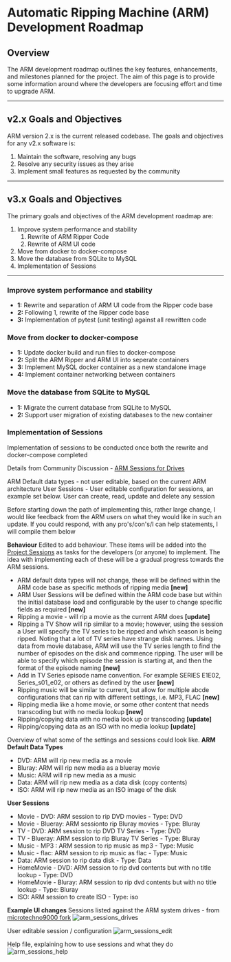 # Automatic Ripping Machine (ARM) Development Roadmap

## Overview
The ARM development roadmap outlines the key features, enhancements, and milestones planned for the project.
The aim of this page is to provide some information around where the developers are focusing effort and time to upgrade ARM.

---

## v2.x Goals and Objectives
ARM version 2.x is the current released codebase.
The goals and objectives for any v2.x software is:

1. Maintain the software, resolving any bugs
2. Resolve any security issues as they arise
3. Implement small features as requested by the community

---

## v3.x Goals and Objectives
The primary goals and objectives of the ARM development roadmap are:

1. Improve system performance and stability
   1. Rewrite of ARM Ripper Code
   2. Rewrite of ARM UI code
2. Move from docker to docker-compose
3. Move the database from SQLite to MySQL
4. Implementation of Sessions

---

### Improve system performance and stability
- **1:** Rewrite and separation of ARM UI code from the Ripper code base
- **2:** Following 1, rewrite of the Ripper code base
- **3:** Implementation of pytest (unit testing) against all rewritten code

### Move from docker to docker-compose
- **1:** Update docker build and run files to docker-compose
- **2:** Split the ARM Ripper and ARM UI into seperate containers
- **3:** Implement MySQL docker container as a new standalone image
- **4:** Implement container networking between containers

### Move the database from SQLite to MySQL
- **1:** Migrate the current database from SQLite to MySQL
- **2:** Support user migration of existing databases to the new container

### Implementation of Sessions 
Implementation of sessions to be conducted once both the rewrite and docker-compose completed

Details from Community Discussion - [ARM Sessions for Drives](https://github.com/automatic-ripping-machine/automatic-ripping-machine/discussions/815)

ARM Default data types - not user editable, based on the current ARM architecture
User Sessions - User editable configuration for sessions, an example set below. User can create, read, update and delete any session

Before starting down the path of implementing this, rather large change, I would like feedback from the ARM users on what they would like in such an update. If you could respond, with any pro's/con's/I can help statements, I will compile them below

**Behaviour**
Edited to add behaviour. These items will be added into the [Project Sessions](https://github.com/orgs/automatic-ripping-machine/projects/6) as tasks for the developers (or anyone) to implement.
The idea with implementing each of these will be a gradual progress towards the ARM sessions.
- ARM default data types will not change, these will be defined within the ARM code base as specific methods of ripping media **[new]**
- ARM User Sessions will be defined within the ARM code base but within the initial database load and configurable by the user to change specific fields as required **[new]**
- Ripping a movie - will rip a movie as the current ARM does **[update]**
- Ripping a TV Show will rip similar to a movie; however, using the session a User will specify the TV series to be ripped and which season is being ripped. Noting that a lot of TV series have strange disk names. Using data from movie database, ARM will use the TV series length to find the number of episodes on the disk and commence ripping. The user will be able to specify which episode the session is starting at, and then the format of the episode naming **[new]**
- Add in TV Series episode name convention. For example SERIES E1E02, Series_s01_e02, or others as defined by the user **[new]**
- Ripping music will be similar to current, but allow for multiple abcde configurations that can rip with different settings, i.e. MP3, FLAC **[new]**
- Ripping media like a home movie, or some other content that needs transcoding but with no media lookup **[new]**
- Ripping/copying data with no media look up or transcoding **[update]**
- Ripping/copying data as an ISO with no media lookup **[update]**

Overview of what some of the settings and sessions could look like.
**ARM Default Data Types**
- DVD: ARM will rip new media as a movie
- Bluray: ARM will rip new media as a blueray movie
- Music: ARM will rip new media as a music
- Data: ARM will rip new media as a data disk (copy contents)
- ISO: ARM will rip new media as an ISO image of the disk

**User Sessions**
- Movie - DVD: ARM session to rip DVD movies - Type: DVD
- Movie - Blueray: ARM sessionto rip Bluray movies - Type: Bluray
- TV - DVD: ARM session to rip DVD TV Series - Type: DVD
- TV - Blueray: ARM session to rip Bluray TV Series - Type: Bluray
- Music - MP3 : ARM session to rip music as mp3 - Type: Music
- Music - flac: ARM session to rip music as flac - Type: Music
- Data: ARM session to rip data disk - Type: Data
- HomeMovie - DVD: ARM session to rip dvd contents but with no title lookup - Type: DVD
- HomeMovie - Bluray: ARM session to rip dvd contents but with no title lookup - Type: Bluray
- ISO: ARM session to create ISO - Type: iso

**Example UI changes**
Sessions listed against the ARM system drives - from [microtechno9000 fork](https://github.com/microtechno9000/automatic-ripping-machine/tree/sessions)
![arm_sessions_drives](https://user-images.githubusercontent.com/62650032/230104782-76f405fa-907e-4848-ab3b-9889609200ce.png)

User editable session / configuration
![arm_sessions_edit](https://user-images.githubusercontent.com/62650032/230104790-a2441e99-df04-4601-8a21-60989e22a55d.png)

Help file, explaining how to use sessions and what they do
![arm_sessions_help](https://user-images.githubusercontent.com/62650032/230104798-0266fa2a-d305-40f7-95bb-5abc6d5d9eb1.png)